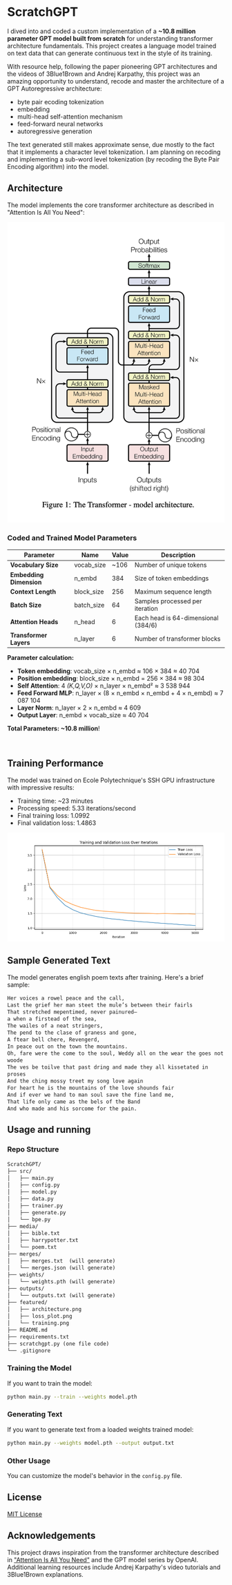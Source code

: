 # ScratchGPT


I dived into and coded a custom implementation of a **~10.8 million parameter GPT model built from scratch** for understanding transformer architecture fundamentals. This project creates a language model trained on text data that can generate continuous text in the style of its training.

With resource help, following the paper pioneering GPT architectures and the videos of 3Blue1Brown and Andrej Karpathy, this project was an amazing opportunity to understand, recode and master the architecture of a GPT Autoregressive architecture:
- byte pair ecoding tokenization
- embedding
- multi-head self-attention mechanism
- feed-forward neural networks
- autoregressive generation


The text generated still makes approximate sense, due mostly to the fact that it implements a character level tokenization.
I am planning on recoding and implementing a sub-word level tokenization (by recoding the Byte Pair Encoding algorithm) into the model.




## Architecture

The model implements the core transformer architecture as described in "Attention Is All You Need":

![Transformer Architecture](featured/architecture.png)


### Coded and Trained Model Parameters

| **Parameter** | **Name** | **Value** | **Description** |
|-----------|-------|-------|-------------|
| **Vocabulary Size**| vocab_size | ~106 | Number of unique tokens |
| **Embedding Dimension** | n_embd | 384 | Size of token embeddings |
| **Context Length** | block_size | 256 | Maximum sequence length |
| **Batch Size** | batch_size | 64 | Samples processed per iteration |
| **Attention Heads** | n_head | 6 | Each head is 64-dimensional (384/6) |
| **Transformer Layers** | n_layer | 6 | Number of transformer blocks |


**Parameter calculation:**
- **Token embedding**: vocab_size × n_embd ≈ 106 × 384 ≈ 40 704
- **Position embedding**: block_size × n_embd = 256 × 384 ≈ 98 304
- **Self Attention**: 4 *(K,Q,V,O)* × n_layer × n_embd² ≈ 3 538 944
- **Feed Forward MLP**: n_layer × (8 × n_embd × n_embd + 4 × n_embd) ≈ 7 087 104
- **Layer Norm**: n_layer × 2 × n_embd ≈ 4 609
- **Output Layer**: n_embd × vocab_size ≈ 40 704

**Total Parameters: ~10.8 million**!

<br>

## Training Performance

The model was trained on Ecole Polytechnique's SSH GPU infrastructure with impressive results:

- Training time: ~23 minutes
- Processing speed: 5.33 iterations/second
- Final training loss: 1.0992
- Final validation loss: 1.4863

![Loss Evolution](featured/loss_plot.png)


## Sample Generated Text

The model generates english poem texts after training. Here's a brief sample:

```
Her voices a rowel peace and the call,
Last the grief her man steet the mule’s between their fairls
That stretched mepentimed, never painured—
a when a firstead of the sea,
The wailes of a neat stringers,
The pend to the clase of graness and gone,
A ftear bell chere, Revengerd,
In peace out on the town the mountains.
Oh, fare were the come to the soul, Weddy all on the wear the goes not woode
The ves be toilve that past dring and made they all kissetated in proses
And the ching mossy treet my song love again
For heart he is the mountains of the love shounds fair
And if ever we hand to man soul save the fine land me,
That life only came as the bels of the Band
And who made and his sorcome for the pain.
```



## Usage and running

### Repo Structure

```
ScratchGPT/
├── src/
│   ├── main.py
│   ├── config.py
│   ├── model.py
│   ├── data.py
│   ├── trainer.py
│   ├── generate.py
│   └── bpe.py
├── media/
│   ├── bible.txt
│   ├── harrypotter.txt
│   └── poem.txt
├── merges/
│   ├── merges.txt  (will generate)
│   └── merges.json (will generate)
├── weights/
│   └── weights.pth (will generate)
├── outputs/
│   └── outputs.txt (will generate)
├── featured/
│   ├── architecture.png
│   ├── loss_plot.png
│   └── training.png
├── README.md
├── requirements.txt
├── scratchgpt.py (one file code)
└── .gitignore
```

### Training the Model

If you want to train the model:

```bash
python main.py --train --weights model.pth
```

### Generating Text

If you want to generate text from a loaded weights trained model:

```bash
python main.py --weights model.pth --output output.txt
```

### Other Usage

You can customize the model's behavior in the `config.py` file.




## License

[MIT License](LICENSE)

## Acknowledgements

This project draws inspiration from the transformer architecture described in ["Attention Is All You Need"](https://arxiv.org/abs/1706.03762) and the GPT model series by OpenAI. Additional learning resources include Andrej Karpathy's video tutorials and 3Blue1Brown explanations.